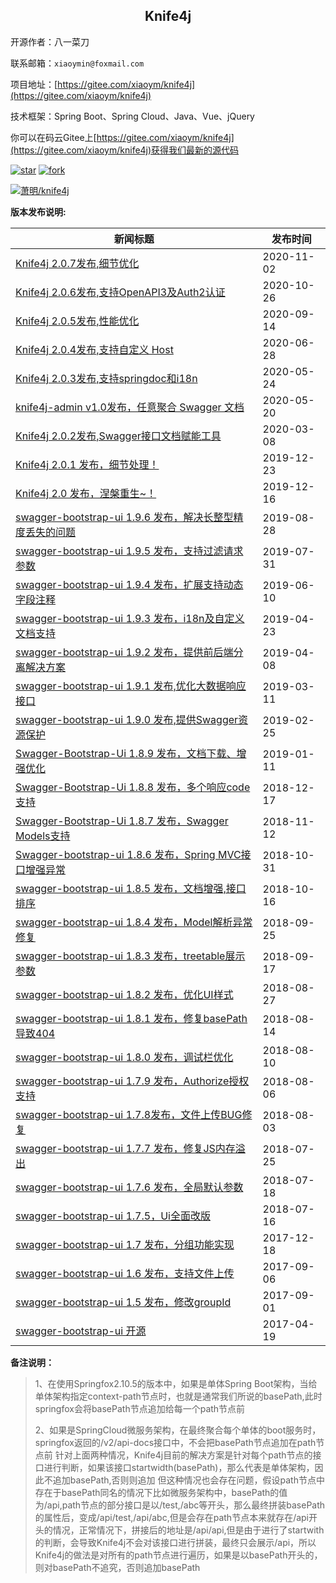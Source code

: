 <center><h2>Knife4j</h2></center>

开源作者：八一菜刀

联系邮箱：`xiaoymin@foxmail.com`

项目地址：[https://gitee.com/xiaoym/knife4j](https://gitee.com/xiaoym/knife4j)

技术框架：Spring Boot、Spring Cloud、Java、Vue、jQuery

你可以在码云Gitee上[https://gitee.com/xiaoym/knife4j](https://gitee.com/xiaoym/knife4j)获得我们最新的源代码

[![star](https://gitee.com/xiaoym/knife4j/badge/star.svg?theme=gvp)](https://gitee.com/xiaoym/knife4j/stargazers)
[![fork](https://gitee.com/xiaoym/knife4j/badge/fork.svg?theme=gvp)](https://gitee.com/xiaoym/knife4j/members)


[![萧明/knife4j](https://gitee.com/xiaoym/knife4j/widgets/widget_card.svg?colors=393222,ebdfc1,fffae5,d8ca9f,393222,a28b40)](https://gitee.com/xiaoym/knife4j)


**版本发布说明:**

| 新闻标题                                                     | 发布时间   |
| ------------------------------------------------------------ | ---------- |
| [Knife4j 2.0.7发布,细节优化](https://www.oschina.net/news/119621/knife4j-2-0-7-released) | 2020-11-02 |
| [Knife4j 2.0.6发布,支持OpenAPI3及Auth2认证](https://www.oschina.net/news/119457) | 2020-10-26 |
| [Knife4j 2.0.5发布,性能优化](https://www.oschina.net/news/118621) | 2020-09-14 |
| [Knife4j 2.0.4发布,支持自定义 Host](https://www.oschina.net/news/116766/knife4j-2-0-4-released) | 2020-06-28 |
| [Knife4j 2.0.3发布,支持springdoc和i18n](https://www.oschina.net/news/115921/knife4j-2-0-3-released) | 2020-05-24 |
| [knife4j-admin v1.0发布，任意聚合 Swagger 文档](https://www.oschina.net/news/115814/knife4j-admin-1-0-released) | 2020-05-20 |
| [Knife4j 2.0.2发布,Swagger接口文档赋能工具](https://www.oschina.net/news/113926/knife4j-2-0-2-released) | 2020-03-08 |
| [Knife4j 2.0.1 发布，细节处理！](https://www.oschina.net/news/112264/knife4j-2-0-1-released) | 2019-12-23 |
| [Knife4j 2.0 发布，涅槃重生~！](https://www.oschina.net/news/112095/knife4j-2-0-released) | 2019-12-16 |
| [swagger-bootstrap-ui 1.9.6 发布，解决长整型精度丢失的问题](https://www.oschina.net/news/109441/swagger-bootstrap-ui-1-9-6-released) | 2019-08-28 |
| [swagger-bootstrap-ui 1.9.5 发布，支持过滤请求参数](https://www.oschina.net/news/108673/swagger-bootstrap-ui-1-9-5-released) | 2019-07-31 |
| [swagger-bootstrap-ui 1.9.4 发布，扩展支持动态字段注释](https://www.oschina.net/news/107336/swagger-bootstrap-ui-1-9-4-released) | 2019-06-10 |
| [swagger-bootstrap-ui 1.9.3 发布，i18n及自定义文档支持](https://www.oschina.net/news/106165/swagger-bootstrap-ui-1-9-3-released) | 2019-04-23 |
| [swagger-bootstrap-ui 1.9.2 发布，提供前后端分离解决方案](https://www.oschina.net/news/105744/swagger-bootstrap-ui-1-9-2-released) | 2019-04-08 |
| [swagger-bootstrap-ui 1.9.1 发布,优化大数据响应接口](https://www.oschina.net/news/105067/swagger-bootstrap-ui-1-9-1-released) | 2019-03-11 |
| [swagger-bootstrap-ui 1.9.0 发布,提供Swagger资源保护](https://www.oschina.net/news/104687/swagger-bootstrap-ui-1-9-0-released) | 2019-02-25 |
| [Swagger-Bootstrap-Ui 1.8.9 发布，文档下载、增强优化](https://www.oschina.net/news/103518/swagger-bootstrap-ui-1-8-9-released) | 2019-01-11 |
| [Swagger-Bootstrap-Ui 1.8.8 发布，多个响应code支持](https://www.oschina.net/news/102771/swagger-bootstrap-ui-1-8-8-released) | 2018-12-17 |
| [Swagger-Bootstrap-Ui 1.8.7 发布，Swagger Models支持](https://www.oschina.net/news/101720/swagger-bootstrap-ui-1-8-7-released) | 2018-11-12 |
| [Swagger-bootstrap-ui 1.8.6 发布，Spring MVC接口增强异常](https://www.oschina.net/news/101346/swagger-bootstrap-ui-1-8-6-released) | 2018-10-31 |
| [swagger-bootstrap-ui 1.8.5 发布，文档增强,接口排序](https://www.oschina.net/news/100888/swagger-bootstrap-ui-1-8-5-released) | 2018-10-16 |
| [swagger-bootstrap-ui 1.8.4 发布，Model解析异常修复](https://www.oschina.net/news/100295/swagger-bootstrap-ui-1-8-4-released) | 2018-09-25 |
| [swagger-bootstrap-ui 1.8.3 发布，treetable展示参数](https://www.oschina.net/news/100052/swagger-bootstrap-ui-183-released) | 2018-09-17 |
| [swagger-bootstrap-ui 1.8.2 发布，优化UI样式](https://www.oschina.net/news/99355/swagger-bootstrap-ui-1-8-2-released) | 2018-08-27 |
| [swagger-bootstrap-ui 1.8.1 发布，修复basePath导致404](https://www.oschina.net/news/98955/swagger-bootstrap-ui-1-8-1-released) | 2018-08-14 |
| [swagger-bootstrap-ui 1.8.0 发布，调试栏优化](https://www.oschina.net/news/98840/swagger-bootstrap-ui-1-8-0-released) | 2018-08-10 |
| [swagger-bootstrap-ui 1.7.9 发布，Authorize授权支持](https://www.oschina.net/news/98711/swagger-bootstrap-ui-1-7-9-released) | 2018-08-06 |
| [swagger-bootstrap-ui 1.7.8发布，文件上传BUG修复](https://www.oschina.net/news/98631/swagger-bootstrap-ui-1-7-8-released) | 2018-08-03 |
| [swagger-bootstrap-ui 1.7.7 发布，修复JS内存溢出](https://www.oschina.net/news/98335/swagger-bootstrap-ui-177-released) | 2018-07-25 |
| [swagger-bootstrap-ui 1.7.6 发布，全局默认参数](https://www.oschina.net/news/98128/swagger-bootstrap-ui-176-released) | 2018-07-18 |
| [swagger-bootstrap-ui 1.7.5，Ui全面改版](https://www.oschina.net/news/98042/swagger-bootstrap-ui-1-7-5-released) | 2018-07-16 |
| [swagger-bootstrap-ui 1.7 发布，分组功能实现](https://www.oschina.net/news/91637/swagger-bootstrap-ui-1-7) | 2017-12-18 |
| [swagger-bootstrap-ui 1.6 发布，支持文件上传](https://www.oschina.net/news/88444/swagger-bootstrap-ui-1-6) | 2017-09-06 |
| [swagger-bootstrap-ui 1.5 发布，修改groupId](https://www.oschina.net/news/88285/swagger-bootstrap-ui-1-5) | 2017-09-01 |
| [swagger-bootstrap-ui 开源](https://www.oschina.net/p/swagger-bootstrap-ui) | 2017-04-19 |



**备注说明：**

>1、在使用Springfox2.10.5的版本中，如果是单体Spring Boot架构，当给单体架构指定context-path节点时，也就是通常我们所说的basePath,此时springfox会将basePath节点追加给每一个path节点前
>
>2、如果是SpringCloud微服务架构，在最终聚合每个单体的boot服务时，springfox返回的/v2/api-docs接口中，不会把basePath节点追加在path节点前
>针对上面两种情况，Knife4j目前的解决方案是针对每个path节点的接口进行判断，如果该接口startwidth(basePath)，那么代表是单体架构，因此不追加basePath,否则则追加
>但这种情况也会存在问题，假设path节点中存在于basePath同名的情况下比如微服务架构中，basePath的值为/api,path节点的部分接口是以/test,/abc等开头，那么最终拼装basePath的属性后，变成/api/test,/api/abc,但是会存在path节点本来就存在/api开头的情况，正常情况下，拼接后的地址是/api/api,但是由于进行了startwith的判断，会导致Knife4j不会对该接口进行拼装，最终只会展示/api，所以Knife4j的做法是对所有的path节点进行遍历，如果是以basePath开头的，则对basePath不追究，否则追加basePath
>

